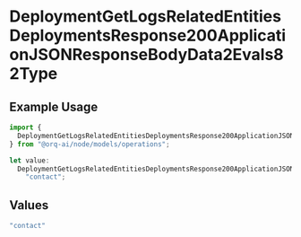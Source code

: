 # DeploymentGetLogsRelatedEntitiesDeploymentsResponse200ApplicationJSONResponseBodyData2Evals82Type

## Example Usage

```typescript
import {
  DeploymentGetLogsRelatedEntitiesDeploymentsResponse200ApplicationJSONResponseBodyData2Evals82Type,
} from "@orq-ai/node/models/operations";

let value:
  DeploymentGetLogsRelatedEntitiesDeploymentsResponse200ApplicationJSONResponseBodyData2Evals82Type =
    "contact";
```

## Values

```typescript
"contact"
```